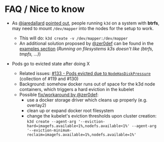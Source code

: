 # FAQ / Nice to know

- As [@jaredallard](https://github.com/jaredallard) [pointed out](https://github.com/rancher/k3d/pull/48), people running `k3d` on a system with **btrfs**, may need to mount `/dev/mapper` into the nodes for the setup to work.
  - This will do: `k3d create -v /dev/mapper:/dev/mapper`
  - An additional solution proposed by [@zer0def](https://github.com/zer0def) can be found in the [examples section](examples.md) (_Running on filesystems k3s doesn't like (btrfs, tmpfs, …)_)

- Pods go to evicted state after doing X
  - Related issues: [#133 - Pods evicted due to `NodeHasDiskPressure`](https://github.com/rancher/k3d/issues/133) (collection of #119 and #130)
  - Background: somehow docker runs out of space for the k3d node containers, which triggers a hard eviction in the kubelet
  - Possible [fix/workaround by @zer0def](https://github.com/rancher/k3d/issues/133#issuecomment-549065666):
    - use a docker storage driver which cleans up properly (e.g. overlay2)
    - clean up or expand docker root filesystem
    - change the kubelet's eviction thresholds upon cluster creation: `k3d create --agent-arg '--eviction-hard=imagefs.available<1%,nodefs.available<1%' --agent-arg '--eviction-minimum-reclaim=imagefs.available=1%,nodefs.available=1%'`
